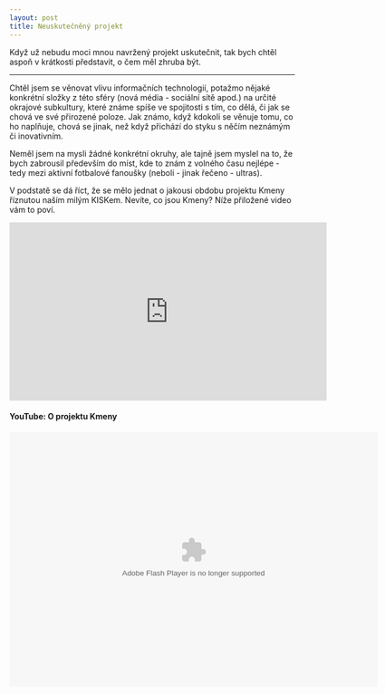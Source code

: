 ```yaml
---
layout: post
title: Neuskutečněný projekt
---
```


Když už nebudu moci mnou navržený projekt uskutečnit, tak bych chtěl aspoň v krátkosti představit, o čem měl zhruba být.

---

Chtěl jsem se věnovat vlivu informačních technologií, potažmo nějaké konkrétní složky z této sféry (nová média - sociální sítě apod.) na určité okrajové subkultury, které známe spíše ve spojitosti s tím, co dělá, či jak se chová ve své přirozené poloze. Jak známo, když kdokoli se věnuje tomu, co ho naplňuje, chová se jinak, než když přichází do styku s něčím neznámým či inovativním.

Neměl jsem na mysli žádné konkrétní okruhy, ale tajně jsem myslel na to, že bych zabrousil především do míst, kde to znám z volného času nejlépe - tedy mezi aktivní fotbalové fanoušky (neboli - jinak řečeno - ultras).

V podstatě se dá říct, že se mělo jednat o jakousi obdobu projektu Kmeny říznutou naším milým KISKem. Nevíte, co jsou Kmeny? Níže přiložené video vám to poví.

<iframe width="560" height="315" src="https://www.youtube.com/embed/baAZtif89ZI" frameborder="0" allowfullscreen></iframe>

<div class="dokument">
        <h4>YouTube: O projektu Kmeny</h4>
        <object type="application/x-shockwave-flash" style="width:650px; height:450px;" data="https://youtu.be/baAZtif89ZI">
            <param name="movie" value="https://youtu.be/baAZtif89ZI">
            <param name="allowFullScreen" value="true" />
            <param name="allowscriptaccess" value="always" />
        </object>
    </div>
